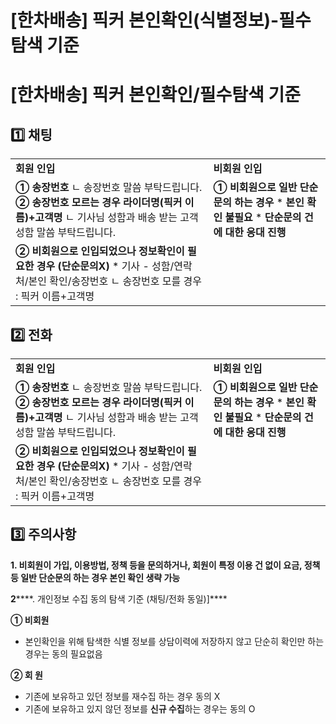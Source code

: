 # [한차배송] 픽커 본인확인(식별정보)-필수탐색 기준

**[한차배송] 픽커 본인확인/필수탐색 기준**
==========================

**1️⃣ 채팅**
----------

|  |  |
| --- | --- |
| **회원 인입** | **비회원 인입** |
| **① 송장번호** ㄴ 송장번호 말씀 부탁드립니다.    **② 송장번호 모르는 경우 라이더명(픽커 이름)+고객명** ㄴ 기사님 성함과 배송 받는 고객 성함 말씀 부탁드립니다. | **① 비회원으로 일반 단순문의 하는 경우**   * **본인 확인 불필요** * **단순문의 건에 대한 응대 진행** |
| **② 비회원으로 인입되었으나 정보확인이 필요한 경우 (단순문의X)**   * 기사 - 성함/연락처/본인 확인/송장번호 ㄴ 송장번호 모를 경우 : 픽커 이름+고객명 |

**2️⃣ 전화**
----------

|  |  |
| --- | --- |
| **회원 인입** | **비회원 인입** |
| **① 송장번호** ㄴ 송장번호 말씀 부탁드립니다.    **② 송장번호 모르는 경우 라이더명(픽커 이름)+고객명** ㄴ 기사님 성함과 배송 받는 고객 성함 말씀 부탁드립니다. | **① 비회원으로 일반 단순문의 하는 경우**   * **본인 확인 불필요** * **단순문의 건에 대한 응대 진행** |
| **② 비회원으로 인입되었으나 정보확인이 필요한 경우 (단순문의X)**   * 기사 - 성함/연락처/본인 확인/송장번호 ㄴ 송장번호 모를 경우 : 픽커 이름+고객명 |

**3️⃣ 주의사항**
------------

****1. 비회원이 가입, 이용방법, 정책 등을 문의하거나, 회원이 특정 이용 건 없이 요금, 정책 등 일반 단순문의 하는 경우 본인 확인 생략 가능****

****2********. 개인정보 수집 동의 탐색 기준 (채팅/전화 동일)]****

**① 비회원**

* 본인확인을 위해 탐색한 식별 정보를 상담이력에 저장하지 않고 단순히 확인만 하는 경우는 동의 필요없음

**② 회 원**

* 기존에 보유하고 있던 정보를 재수집 하는 경우 동의 X
* 기존에 보유하고 있지 않던 정보를 **신규 수집**하는 경우는 동의 O